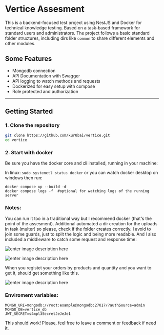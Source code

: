 # Vertice Assesment

This is a backend-focused test project using NestJS and Docker for technical knowledge testing. Based on a task-based framework for standard users and administrators. The project follows a basic standard folder structures, including dirs like `common` to share different elements and other modules.

## Some Features

- Mongodb connection
- API Documentation with Swagger
- API logging to watch methods and requests
- Dockerized for easy setup with compose
- Role protected and authorization

---

## Getting Started

### 1. Clone the repository

```bash
git clone https://github.com/kur0bai/vertice.git
cd vertice
```

### 2. Start with docker

Be sure you have the docker core and cli installed, running in your machine:

In linux: `sudo systemctl status docker` or you can watch docker desktop on windows then run:

```
docker compose up --build -d
docker compose logs -f  #optional for watching logs of the running server

```

### Notes:

You can run it too in a traditional way but I recommend docker (that's the point of the assesment).
Additional automated a dir creation for the uploads in task (multer) so please, check if the folder creates correctly.
I avoid to join some guards, just to split the logic and being more readable. And I also included a middleware to catch some request and response time:

![enter image description here](https://i.imgur.com/EhNJBf4.png)

![enter image description here](https://i.imgur.com/J25TK8L.png)

When you registet your orders by products and quantity and you want to get it, should get something like this.

![enter image description here](https://i.imgur.com/E5M9bLq.png)

### Enviroment variables:

```
MONGO_URI=mongodb://root:example@mongodb:27017/?authSource=admin
MONGO_DB=vertice_db
JWT_SECRET=s4mpl3SecretJeJeJe1

```

This should work!
Please, feel free to leave a comment or feedback if need it.